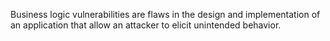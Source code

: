 Business logic vulnerabilities are flaws in the design and implementation of an application that allow an attacker to elicit unintended behavior.
